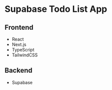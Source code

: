 # Supabase Todo List App

## Frontend

-   React
-   Next.js
-   TypeScript
-   TailwindCSS

## Backend

-   Supabase
